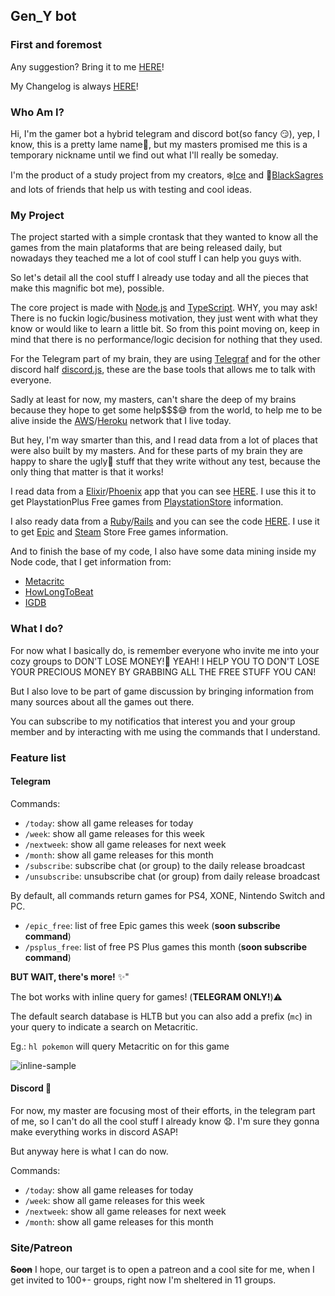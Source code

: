 ## Gen_Y bot

### First and foremost

Any suggestion? Bring it to me [HERE](https://github.com/icehaku/gamer-bot/issues)!

My Changelog is always [HERE](https://github.com/icehaku/gamer-bot/releases)!

### Who Am I?

Hi, I'm the gamer bot a hybrid telegram and discord bot(so fancy 😏), yep, I know, this is a pretty lame name🤪, 
but my masters promised me this is a temporary nickname until we find out what I'll really be someday.

I'm the product of a study project from my creators, ❄️[Ice](https://github.com/icehaku) and 🍕[BlackSagres](https://github.com/blacksagres/)
and lots of friends that help us with testing and cool ideas.

### My Project

The project started with a simple crontask that they wanted to know all the games from the main plataforms that are being released daily,
but nowadays they teached me a lot of cool stuff I can help you guys with.

So let's detail all the cool stuff I already use today and all the pieces that make this magnific bot me), possible.

The core project is made with [Node.js](https://nodejs.org/en/) and [TypeScript](https://www.typescriptlang.org/).
WHY, you may ask! There is no fuckin logic/business motivation, they just went with what they know or would like to learn a little bit.
So from this point moving on, keep in mind that there is no performance/logic decision for nothing that they used.

For the Telegram part of my brain, they are using [Telegraf](https://github.com/telegraf/telegraf) 
and for the other discord half [discord.js](https://discord.js.org/#/), these are the base tools that allows me to talk with everyone.

Sadly at least for now, my masters, can't share the deep of my brains because they hope to get some help$$$😅 from the world, 
to help me to be alive inside the [AWS](https://aws.amazon.com/pt/)/[Heroku](https://www.heroku.com/) network that I live today.

But hey, I'm way smarter than this, and I read data from a lot of places that were also built by my masters.
And for these parts of my brain they are happy to share the ugly🚽 stuff that they write without any test, because the only thing
that matter is that it works!

I read data from a [Elixir](https://elixir-lang.org/)/[Phoenix](https://www.phoenixframework.org/) app that you can see 
[HERE](https://github.com/icehaku/learning-elixir-phoenix).
I use this it to get PlaystationPlus Free games from [PlaystationStore](https://store.playstation.com/) information.

I also ready data from a [Ruby](https://www.ruby-lang.org/pt/documentation/installation/)/[Rails](https://rubyonrails.org/) 
and you can see the code [HERE](https://github.com/icehaku/ice-scraper-bot).
I use it to get [Epic](https://www.epicgames.com/store/) and [Steam](https://store.steampowered.com/) Store Free games information.

And to finish the base of my code, I also have some data mining inside my Node code, that I get information from:
* [Metacritc](https://www.metacritic.com/)
* [HowLongToBeat](https://howlongtobeat.com/)
* [IGDB](https://www.igdb.com/discover)

### What I do?

For now what I basically do, is remember everyone who invite me into your cozy groups to DON'T LOSE MONEY!💸 
YEAH! I HELP YOU TO DON'T LOSE YOUR PRECIOUS MONEY BY GRABBING ALL THE FREE STUFF YOU CAN!

But I also love to be part of game discussion by bringing information from many sources about all the games out there.

You can subscribe to my notificatios that interest you and your group member and by interacting with me using the commands 
that I understand.

### Feature list

#### Telegram

Commands:

-  `/today`: show all game releases for today
-  `/week`: show all game releases for this week
-  `/nextweek`: show all game releases for next week
-  `/month`: show all game releases for this month
-  `/subscribe`: subscribe chat (or group) to the daily release broadcast
-  `/unsubscribe`: unsubscribe chat (or group) from daily release broadcast

By default, all commands return games for PS4, XONE, Nintendo Switch and PC.
-  `/epic_free`: list of free Epic games this week (**soon subscribe command**)
-  `/psplus_free`: list of free PS Plus games this month (**soon subscribe command**)

**BUT WAIT, there's more!** ✨"

The bot works with inline query for games! (**TELEGRAM ONLY!**)⚠️

The default search database is HLTB but you can also add a prefix (`mc`) in your query to indicate a search on Metacritic.

Eg.: `hl pokemon` will query Metacritic on for this game

![inline-sample](https://user-images.githubusercontent.com/3009342/80915737-98356380-8d2a-11ea-8166-ed588c0eea5d.png "Inline Sample")

#### Discord 🚧

For now, my master are focusing most of their efforts, in the telegram part of me, so I can't do all the cool stuff I already know 😧.
I'm sure they gonna make everything works in discord ASAP!

But anyway here is what I can do now.

Commands:

-  `/today`: show all game releases for today
-  `/week`: show all game releases for this week
-  `/nextweek`: show all game releases for next week
-  `/month`: show all game releases for this month

### Site/Patreon
~~**Soon**~~ I hope, our target is to open a patreon and a cool site for me, when I get invited to 100+- groups, right now I'm sheltered in 11 groups.

